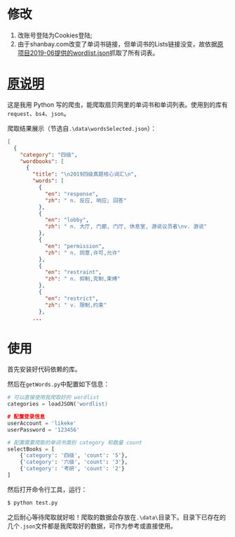 # 修改
1. 改账号登陆为Cookies登陆;
2. 由于shanbay.com改变了单词书链接，但单词书的Lists链接没变，故依据[原项目2019-06提供的wordlist.json](https://github.com/likeke1997/getWordsFromShanbay)抓取了所有词表。


# [原说明](https://github.com/likeke1997/getWordsFromShanbay)

这是我用 Python 写的爬虫，能爬取扇贝网里的单词书和单词列表。使用到的库有`request`、`bs4`、`json`。

爬取结果展示（节选自`.\data\wordsSelected.json`）：

```json
[
  {
    "category": "四级",
    "wordbooks": [
      {
        "title": "\n2019四级真题核心词汇\n",
        "words": [
          {
            "en": "response",
            "zh": " n. 反应, 响应; 回答"
          },
          {
            "en": "lobby",
            "zh": " n. 大厅, 门廊, 门厅, 休息室, 游说议员者\nv. 游说"
          },
          {
            "en": "permission",
            "zh": " n. 同意,许可,允许"
          },
          {
            "en": "restraint",
            "zh": " n. 抑制,克制,束缚"
          },
          {
            "en": "restrict",
            "zh": " v. 限制,约束"
          },
        ...
```

# 使用

首先安装好代码依赖的库。

然后在`getWords.py`中配置如下信息：

```python
# 可以直接使用我爬取好的 wordlist
categories = loadJSON('wordlist)

# 配置登录信息
userAccount = 'likeke'
userPassword = '123456'

# 配置需要爬取的单词书类别 category 和数量 count
selectBooks = [
    {'category': '四级', 'count': '5'},
    {'category': '六级', 'count': '3'},
    {'category': '考研', 'count': '2'}
]
```

然后打开命令行工具，运行：
```bash
$ python test.py
```

之后耐心等待爬取就好啦！爬取的数据会存放在`.\data\`目录下。目录下已存在的几个`.json`文件都是我爬取好的数据，可作为参考或直接使用。
